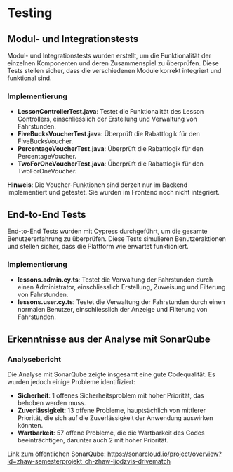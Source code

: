 # Testing

## Modul- und Integrationstests

Modul- und Integrationstests wurden erstellt, um die Funktionalität der einzelnen Komponenten und deren Zusammenspiel zu überprüfen. Diese Tests stellen sicher, dass die verschiedenen Module korrekt integriert und funktional sind.

### Implementierung

- **LessonControllerTest.java**: Testet die Funktionalität des Lesson Controllers, einschliesslich der Erstellung und Verwaltung von Fahrstunden.
- **FiveBucksVoucherTest.java**: Überprüft die Rabattlogik für den FiveBucksVoucher.
- **PercentageVoucherTest.java**: Überprüft die Rabattlogik für den PercentageVoucher.
- **TwoForOneVoucherTest.java**: Überprüft die Rabattlogik für den TwoForOneVoucher.

**Hinweis**: Die Voucher-Funktionen sind derzeit nur im Backend implementiert und getestet. Sie wurden im Frontend noch nicht integriert.

## End-to-End Tests

End-to-End Tests wurden mit Cypress durchgeführt, um die gesamte Benutzererfahrung zu überprüfen. Diese Tests simulieren Benutzeraktionen und stellen sicher, dass die Plattform wie erwartet funktioniert.

### Implementierung

- **lessons.admin.cy.ts**: Testet die Verwaltung der Fahrstunden durch einen Administrator, einschliesslich Erstellung, Zuweisung und Filterung von Fahrstunden.
- **lessons.user.cy.ts**: Testet die Verwaltung der Fahrstunden durch einen normalen Benutzer, einschliesslich der Anzeige und Filterung von Fahrstunden.

## Erkenntnisse aus der Analyse mit SonarQube

### Analysebericht

Die Analyse mit SonarQube zeigte insgesamt eine gute Codequalität. Es wurden jedoch einige Probleme identifiziert:

- **Sicherheit**: 1 offenes Sicherheitsproblem mit hoher Priorität, das behoben werden muss.
- **Zuverlässigkeit**: 13 offene Probleme, hauptsächlich von mittlerer Priorität, die sich auf die Zuverlässigkeit der Anwendung auswirken könnten.
- **Wartbarkeit**: 57 offene Probleme, die die Wartbarkeit des Codes beeinträchtigen, darunter auch 2 mit hoher Priorität.

Link zum öffentlichen SonarQube: https://sonarcloud.io/project/overview?id=zhaw-semesterprojekt_ch-zhaw-ljodzvis-drivematch
